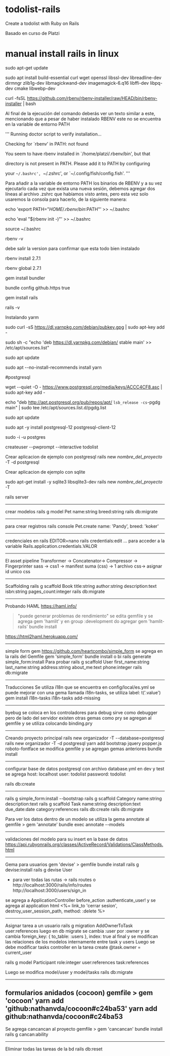 # todolist-rails
Create a todolist with Ruby on Rails


Basado en curso de Platzi

# manual install rails in linux

sudo apt-get update

sudo apt install build-essential curl wget openssl libssl-dev libreadline-dev dirmngr zlib1g-dev libmagickwand-dev imagemagick-6.q16 libffi-dev libpq-dev cmake libwebp-dev

curl -fsSL https://github.com/rbenv/rbenv-installer/raw/HEAD/bin/rbenv-installer | bash

Al final de la ejecución del comando deberás ver un texto similar a este, mencionando que a pesar de haber instalado RBENV este no se encuentra en la variable de entorno PATH

'''
Running doctor script to verify installation...

Checking for `rbenv' in PATH: not found

You seem to have rbenv installed in `/home/platzi/.rbenv/bin', but that

directory is not present in PATH. Please add it to PATH by configuring

your `~/.bashrc', `~/.zshrc', or `~/.config/fish/config.fish'.
'''

Para añadir a la variable de entorno PATH los binarios de RBENV y a su vez ejecutarlo cada vez que exista una nueva sesión, debemos agregar dos líneas al archivo .zshrc que habíamos visto antes, pero esta vez solo usaremos la consola para hacerlo, de la siguiente manera:

echo 'export PATH="$HOME/.rbenv/bin:$PATH"' >> ~/.bashrc

echo 'eval "$(rbenv init -)"' >> ~/.bashrc

source ~/.bashrc

rbenv -v

debe salir la version para confirmar que esta todo bien instalado

rbenv install 2.7.1

rbenv global 2.7.1

gem install bundler

bundle config github.https true

gem install rails

rails -v

Instalando yarm

sudo curl -sS https://dl.yarnpkg.com/debian/pubkey.gpg | sudo apt-key add -

sudo sh -c "echo 'deb https://dl.yarnpkg.com/debian/ stable main' >> /etc/apt/sources.list"

sudo apt update

sudo apt --no-install-recommends install yarn

#postgresql

wget --quiet -O - https://www.postgresql.org/media/keys/ACCC4CF8.asc | sudo apt-key add -

echo "deb http://apt.postgresql.org/pub/repos/apt/ `lsb_release -cs`-pgdg main" | sudo tee /etc/apt/sources.list.d/pgdg.list

sudo apt update

sudo apt -y install postgresql-12 postgresql-client-12


sudo -i -u postgres

createuser --pwprompt --interactive todolist


Crear aplicacion de ejemplo con postgresql
rails new *nombre_del_proyecto* -T -d postgresql


Crear aplicacion  de ejemplo con sqlite

sudo apt-get install -y sqlite3 libsqlite3-dev
rails new *nombre_del_proyecto* -T


rails server

---
crear modelos
rails g model Pet name:string breed:string
rails db:migrate

---
para crear registros
rails console
Pet.create name: 'Pandy', breed: 'koker'

--- 
credenciales en rails
EDITOR=nano rails credentials:edit
...
para acceder a la variable Rails.application.credentials.VALOR

--- 
El asset pipeline
Transformer -> Concatenator-> Compressor -> Fingerprinter
sass -> css1 -> manifest suma (css) -> 1 archivo css-> asignar id unico css

---
Scaffolding
rails g scaffold Book title:string author:string description:text isbn:string pages_count:integer
rails db:migrate

---
Probando HAML https://haml.info/
> "puede generar problemas de rendimiento"
se edita gemfile y se agrega gem 'hamlit'
y en group :development do agregar gem 'hamlit-rails'
bundle install

https://html2haml.herokuapp.com/

---
simple form gem https://github.com/heartcombo/simple_form
se agrega en la rails del Gemfile gem 'simple_form'
bundle install o bi
rails generate simple_form:install
Para probar
rails g scaffold User first_name:string last_name:string address:string about_me:text phone:integer
rails db:migrate

---
Traducciones
Se utiliza i18n que se encuentra en config/local/es.yml
se puede mejorar con una gema llamada i18n-tasks, se utiliza label: t('.value')
gem install i18n-tasks
i18n-tasks add-missing

---

byebug se coloca en los controladores para debug
sirve como debugger pero de lado del servidor
existen otras gemas como pry se agregan al gemfile y se utiliza colocando binding.pry

---
Creando proyecto principal
rails new organizador -T --database=postgresql  
rails new organizador -T -d postgresql
yarn add bootstrap jquery popper.js roboto-fontface
se modifica gemfile y se agregan gemas anteriores
bundle install

---
configurar base de datos postgresql con archivo database.yml
en dev y test se agrega 
  host: localhost
  user: todolist
  password: todolist

rails db:create

---
rails g simple_form:install --bootstrap
rails g scaffold Category name:string description:text
rails g scaffold Task name:string description:text due_date:date category:references
rails db:create
rails db:migrate

Para ver los datos dentro de un modelo se utiliza la gema annotate
al gemfile > gem 'annotate'
bundle exec annotate --models

---
validaciones del modelo para su insert en la base de datos 
https://api.rubyonrails.org/classes/ActiveRecord/Validations/ClassMethods.html

--- 
Gema para usuarios
gem 'devise' > gemfile
bundle install
rails g devise:install
rails g devise User
* para ver todas las rutas -> rails routes o http://localhost:3000/rails/info/routes
http://localhost:3000/users/sign_in

se agrega a ApplicationController 
    before_action :authenticate_user!
y se agrega al application html 
    <%= link_to 'cerrar sesion', destroy_user_session_path, method: :delete %>

---
Asignar tarea a un usuario
rails g migration AddOwnerToTask user:references
luego en db migrate
se cambia :user por :owner y se cambia foreign_key: { to_table: :users }, index: true al final
y se modifican las relaciones de los modelos internamente entre task y users
Luego se debe modificar tasks controller en la tarea create
    @task.owner = current_user

rails g model Participant role:integer user:references task:references

Luego se modifica model/user  y model/tasks
rails db:migrate

---
formularios anidados (cocoon)
gemfile > gem 'cocoon'
yarn add 'github:nathanvda/cocoon#c24ba53'
yarn add github:nathanvda/cocoon#c24ba53
---
Se agrega cancancan al proyecto
gemfile > gem 'cancancan'
bundle install
rails g cancan:ability

---
Eliminar todas las tareas de la bd
rails db:reset
